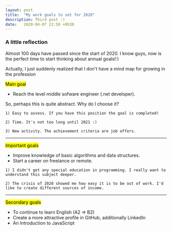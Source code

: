 ```yaml
---
layout: post
title:  "My work goals to set for 2020"
description: Third post :)
date:   2020-04-07 22:58 +0530
---
```

### A little reflection

Almost 100 days have passed since the start of 2020. I know guys, now is the perfect time to start thinking about annual goals!:)

Actually, I just suddenly realized that I don't have a mind map for growing in the profession

<mark>Main goal</mark>

* Reach the level middle sofware engineer (.net developer). 

So, perhaps this is quite abstract. Why do I choose it?
```
1) Easy to assess. If you have this position the goal is completed!

2) Time. It's not too long until 2021 :)

3) New activity. The achievement criteria are job offers. 
```
***

<mark>Important goals</mark>
* Improve knowledge of basic algorithms and data structures. 
* Start a career on freelance or remote.

```
1) I didn't get any special education in programming. I really want to understand this subject deeper.
 
2) The crisis of 2020 showed me how easy it is to be out of work. I'd like to create different sources of income. 
```
***

<mark>Secondary goals</mark>
* To continue to learn English (A2 => B2)
* Сreate a more attractive profile in GitHub, additionally  LinkedIn
* An Introduction to JavaScript
